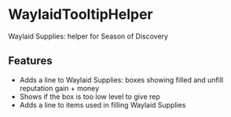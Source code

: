# WaylaidTooltipHelper
Waylaid Supplies: helper for Season of Discovery

## Features
- Adds a line to Waylaid Supplies: boxes showing filled and unfill reputation gain + money
- Shows if the box is too low level to give rep
- Adds a line to items used in filling Waylaid Supplies
